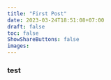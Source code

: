 ```yaml
---
title: "First Post"
date: 2023-03-24T18:51:08+07:00
draft: false
toc: false
ShowShareButtons: false
images:
---
```


### test
